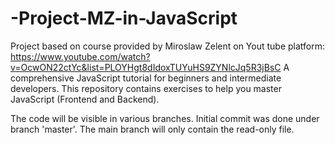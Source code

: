 # -Project-MZ-in-JavaScript
Project based on course provided by Miroslaw Zelent on Yout tube platform:
https://www.youtube.com/watch?v=OcwON22ctYc&list=PLOYHgt8dIdoxTUYuHS9ZYNlcJq5R3jBsC
A comprehensive JavaScript tutorial for beginners and intermediate developers. This repository contains exercises to help you master JavaScript (Frontend and Backend).

The code will be visible in various branches. Initial commit was done under branch 'master'. The main branch will only contain the read-only file.
